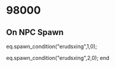# 98000
## On NPC Spawn

eq.spawn_condition("erudsxing",1,0);

eq.spawn_condition("erudsxing",2,0);
end